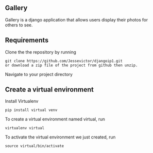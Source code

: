 ## Gallery
Gallery is a django application that allows users display their photos for others to see.
## Requirements
Clone the the repository by running

```
git clone https://github.com/Jessevictor/djangoip1.git
or download a zip file of the project from github then unzip.
```

Navigate to your project directory

## Create a virtual environment
Install Virtualenv

```
pip install virtual venv
```

To create a virtual environment named virtual, run

```
virtualenv virtual
```
To activate the virtual environment we just created,
run

```
source virtual/bin/activate
```
